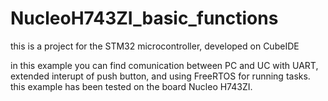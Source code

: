 # NucleoH743ZI_basic_functions
this is a project for the STM32 microcontroller, developed on CubeIDE

in this example you can find comunication between PC and UC with UART, extended interupt of push button, and using FreeRTOS for running tasks.
this example has been tested on the board Nucleo H743ZI.
